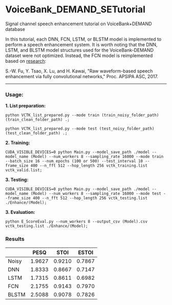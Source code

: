 # VoiceBank_DEMAND_SETutorial
Signal channel speech enhancement tutorial on VoiceBank+DEMAND database 

In this tutorial, each DNN, FCN, LSTM, or BLSTM model is implemented to perform a speech enhancement system. It is worth noting that the DNN, LSTM, and BLSTM model structures used for the VoiceBank-DEMAND dataset were not optimized. Instead, the FCN model is reimplemented based on [research](https://ieeexplore.ieee.org/document/8281993):

S.-W. Fu, Y. Tsao, X. Lu, and H. Kawai, "Raw waveform-based speech enhancement via fully convolutional networks," Proc. APSIPA ASC, 2017.

***
### Usage:

**1. List preparation:**
```
python VCTK_list_prepared.py --mode train (train_noisy_folder_path) (train_clean_folder_path) .;
```
```
python VCTK_list_prepared.py --mode test (test_noisy_folder_path) (test_clean_folder_path) .;
```
   
**2. Training:**
```
CUDA_VISIBLE_DEVICES=0 python Main.py --model_save_path ./model --model_name (Model) --num_workers 8 --sampling_rate 16000 --mode train --batch_size 16 --num_epochs (100 or 500) --test_interval 10 --frame_size 400 --n_fft 512 --hop_length 256 vctk_training.list vctk_valid.list;
```   
**3. Testing:**
```
CUDA_VISIBLE_DEVICES=0 python Main.py --model_save_path ./model --model_name (Model) --num_workers 8 --sampling_rate 16000 --mode test --frame_size 400 --n_fft 512 --hop_length 256 vctk_testing.list ./Enhance/(Model);
```	
**3. Evaluation:**
```
python E_ScoreEval.py --num_workers 8 --output_csv (Model).csv vctk_testing.list ./Enhance/(Model);
```	

### Results

|  | PESQ | STOI | ESTOI | 
| -------- | -------- | -------- | -------- |
| Noisy | 1.9627 | 0.9210 | 0.7867 |
| DNN | 1.8333 | 0.8667 | 0.7147 |
| LSTM | 1.7315 | 0.8611 | 0.6982 |
| FCN | 2.1755 | 0.9143 | 0.7970 |
| BLSTM | 2.5088 | 0.9078 | 0.7826 |

